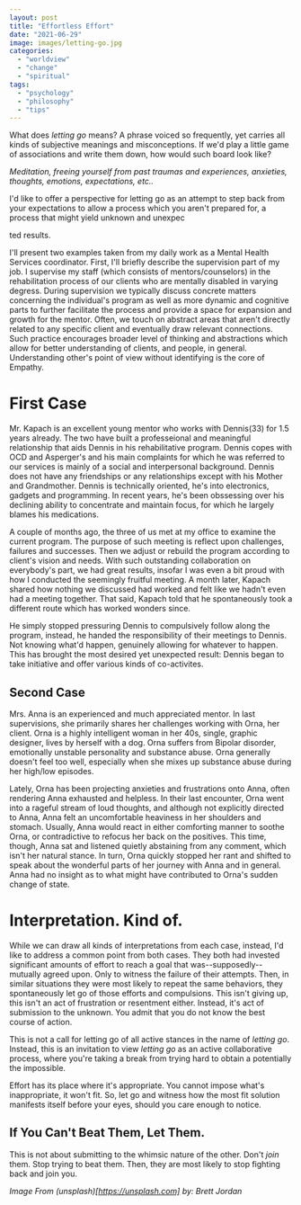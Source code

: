 ```yaml
---
layout: post
title: "Effortless Effort"
date: "2021-06-29"
image: images/letting-go.jpg
categories: 
  - "worldview"
  - "change"
  - "spiritual"
tags: 
  - "psychology"
  - "philosophy"
  - "tips"
---
```


What does *letting go* means?
A phrase voiced so frequently, yet carries all kinds of subjective meanings and misconceptions. If we'd play a little game of associations and write them down, how would such board look like?

*Meditation, freeing yourself from past traumas and experiences, anxieties, thoughts, emotions, expectations, etc..*

I'd like to offer a perspective for letting go as an attempt to step back from
your expectations to allow a process which you aren't prepared for, a process
that might yield unknown and unexpec

ted results.

I'll present two examples taken from my daily work as a Mental Health
Services coordinator. First, I'll briefly describe the supervision part of my
job. I supervise my staff (which consists of mentors/counselors) in the
rehabilitation process of our clients who are mentally disabled in varying degress. During supervision we
typically discuss concrete matters concerning the individual's program as well
as more dynamic and cognitive parts to further facilitate the process and
provide a space for expansion and growth for the mentor. Often, we touch on abstract areas that
aren't directly related to any specific client and eventually draw relevant
connections. Such practice encourages broader level of thinking and abstractions
which allow for better understanding of clients, and people, in general.
Understanding other's point of view without identifying is the core of Empathy.

# First Case
Mr. Kapach is an excellent young mentor who works with Dennis(33) for 1.5 years
already. The two have built a professeional and meaningful relationship that
aids Dennis in his rehabilitative program. Dennis copes with OCD and Asperger's
and his main complaints for which he was referred to our services is mainly of a
social and interpersonal background. Dennis does not have any friendships or any
relationships except with his Mother and Grandmother. Dennis is technically
oriented, he's into electronics, gadgets and programming. In recent years, he's
been obssessing over his declining ability to concentrate and maintain focus,
for which he largely blames his medications.

A couple of months ago, the three of us met at my office to examine the current
program. The purpose of such meeting is reflect upon challenges, failures and
successes. Then we adjust or rebuild the program according to client's vision
and needs. With such outstanding collaboration on everybody's part, we had great
results, insofar I was even a bit proud with how I
conducted the seemingly fruitful meeting. A month later, Kapach shared how
nothing we discussed had worked and felt like we hadn't even had a meeting
together. That said, Kapach told that he spontaneously took a different route
which has worked wonders since.

He simply stopped pressuring Dennis to compulsively follow along the program, instead, he
handed the responsibility of their meetings to Dennis. Not knowing what'd
happen, genuinely allowing for whatever to happen. This has brought the most
desired yet unexpected result: Dennis began to take initiative and offer
various kinds of co-activites.

## Second Case
Mrs. Anna is an experienced and much appreciated mentor. In last supervisions,
she primarily shares her challenges working with Orna, her client. Orna is a highly
intelligent woman in her 40s, single, graphic designer, lives by herself with a
dog. Orna suffers from Bipolar disorder, emotionally unstable personality and
substance abuse. Orna generally doesn't feel too well, especially when
she mixes up substance abuse during her high/low episodes.

Lately, Orna has been projecting anxieties and frustrations onto Anna, often rendering
Anna exhausted and helpless. In their last encounter, Orna went into a rageful
stream of loud thoughts, and although not explicitly directed to Anna, Anna felt
an uncomfortable heaviness in her shoulders and stomach. Usually, Anna would
react in either comforting manner to soothe Orna, or contradictive to refocus
her back on the positives. This time, though, Anna sat and listened quietly
abstaining from any comment, which isn't her natural stance. In turn, Orna
quickly stopped her rant and shifted to speak about the wonderful parts of her
journey with Anna and in general. Anna had no insight as to what
might have contributed to Orna's sudden change of state.

# Interpretation. Kind of.
While we can draw all kinds of interpretations from each case, instead, I'd like to
address a common point from both cases. They both had invested significant
amounts of effort to reach a goal that was--supposedly--mutually agreed upon. Only to
witness the failure of their attempts. Then, in similar situations
they were most likely to repeat the same behaviors, they spontaneously let go of those efforts and
compulsions. This isn't giving up, this isn't an act of frustration or
resentment either. Instead, it's act of submission to the unknown. You admit
that you do not know the best course of action.

This is not a call for letting go of all active stances in the name of *letting
go*. Instead, this is an invitation to view *letting go* as an active
collaborative process, where you're taking a break from trying hard to obtain a
potentially the impossible.

Effort has its place where it's appropriate. You cannot impose what's
inappropriate, it won't fit. So, let go and witness how the most fit solution
manifests itself before your eyes, should you care enough to notice.

## If You Can't Beat Them, Let Them.
This is not about submitting to the whimsic nature of the other. Don't *join*
them. Stop trying to beat them. Then, they are most likely to stop fighting
back and join you.


*Image From (unsplash)[https://unsplash.com] by: Brett Jordan*
